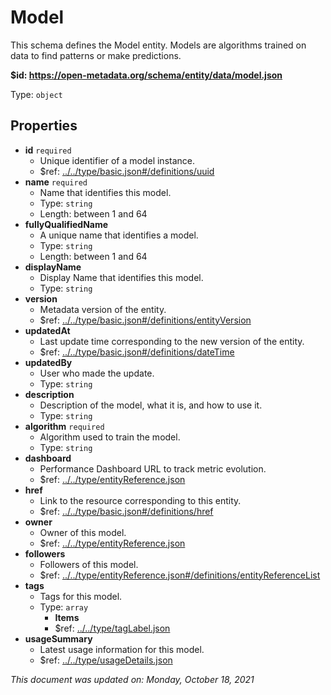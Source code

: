 # Model

This schema defines the Model entity. Models are algorithms trained on data to find patterns or make predictions.

**$id: https://open-metadata.org/schema/entity/data/model.json**

Type: `object`

## Properties
 - **id** `required`
   - Unique identifier of a model instance.
   - $ref: [../../type/basic.json#/definitions/uuid](../types/basic.md#uuid)
 - **name** `required`
   - Name that identifies this model.
   - Type: `string`
   - Length: between 1 and 64
 - **fullyQualifiedName**
   - A unique name that identifies a model.
   - Type: `string`
   - Length: between 1 and 64
 - **displayName**
   - Display Name that identifies this model.
   - Type: `string`
 - **version**
   - Metadata version of the entity.
   - $ref: [../../type/basic.json#/definitions/entityVersion](../types/basic.md#entityversion)
 - **updatedAt**
   - Last update time corresponding to the new version of the entity.
   - $ref: [../../type/basic.json#/definitions/dateTime](../types/basic.md#datetime)
 - **updatedBy**
   - User who made the update.
   - Type: `string`
 - **description**
   - Description of the model, what it is, and how to use it.
   - Type: `string`
 - **algorithm** `required`
   - Algorithm used to train the model.
   - Type: `string`
 - **dashboard**
   - Performance Dashboard URL to track metric evolution.
   - $ref: [../../type/entityReference.json](../types/entityreference.md)
 - **href**
   - Link to the resource corresponding to this entity.
   - $ref: [../../type/basic.json#/definitions/href](../types/basic.md#href)
 - **owner**
   - Owner of this model.
   - $ref: [../../type/entityReference.json](../types/entityreference.md)
 - **followers**
   - Followers of this model.
   - $ref: [../../type/entityReference.json#/definitions/entityReferenceList](../types/entityreference.md#entityreferencelist)
 - **tags**
   - Tags for this model.
   - Type: `array`
     - **Items**
     - $ref: [../../type/tagLabel.json](../types/taglabel.md)
 - **usageSummary**
   - Latest usage information for this model.
   - $ref: [../../type/usageDetails.json](../types/usagedetails.md)


_This document was updated on: Monday, October 18, 2021_
